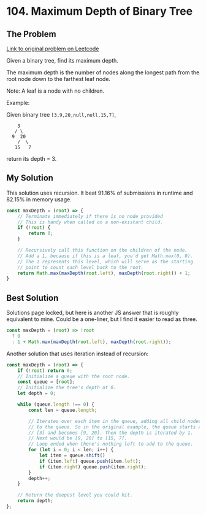 # 104. Maximum Depth of Binary Tree

## The Problem

[Link to original problem on Leetcode](https://leetcode.com/problems/maximum-depth-of-binary-tree/)

Given a binary tree, find its maximum depth.

The maximum depth is the number of nodes along the longest path from the root node down to the farthest leaf node.

Note: A leaf is a node with no children.

Example:

Given binary tree `[3,9,20,null,null,15,7]`,
```
    3
   / \
  9  20
    /  \
   15   7
```
return its depth = 3.

## My Solution

This solution uses recursion. It beat 91.16% of submissions in runtime and 82.15% in memory usage.

```javascript
const maxDepth = (root) => {
    // Terminate immediately if there is no node provided
    // This is handy when called on a non-existant child.
    if (!root) {
        return 0;
    }

    // Recursively call this function on the children of the node.
    // Add a 1, because if this is a leaf, you'd get Math.max(0, 0).
    // The 1 represents this level, which will serve as the starting
    // point to count each level back to the root.
    return Math.max(maxDepth(root.left), maxDepth(root.right)) + 1;
}
```

## Best Solution

Solutions page locked, but here is another JS answer that is roughly equivalent to mine. Could be a one-liner, but I find it easier to read as three.

```javascript
const maxDepth = (root) => !root
  ? 0
  : 1 + Math.max(maxDepth(root.left), maxDepth(root.right));
```

Another solution that uses iteration instead of recursion:

```javascript
const maxDepth = (root) => {
    if (!root) return 0;
    // Initialize a queue with the root node.
    const queue = [root];
    // Initialize the tree's depth at 0.
    let depth = 0;

    while (queue.length !== 0) {
        const len = queue.length;

        // Iterates over each item in the queue, adding all child nodes
        // to the queue. So in the original example, the queue starts at
        // [3] and becomes [9, 20]. Then the depth is iterated by 1.
        // Next would be [9, 20] to [15, 7].
        // Loop ended when there's nothing left to add to the queue.
        for (let i = 0; i < len; i++) {
            let item = queue.shift()
            if (item.left) queue.push(item.left);
            if (item.right) queue.push(item.right);
        }
        depth++;
    }

    // Return the deepest level you could hit.
    return depth;
};
```